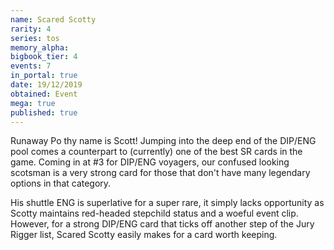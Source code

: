 ```yaml
---
name: Scared Scotty
rarity: 4
series: tos
memory_alpha:
bigbook_tier: 4
events: 7
in_portal: true
date: 19/12/2019
obtained: Event
mega: true
published: true
---
```


Runaway Po thy name is Scott! Jumping into the deep end of the DIP/ENG pool comes a counterpart to (currently) one of the best SR cards in the game. Coming in at #3 for DIP/ENG voyagers, our confused looking scotsman is a very strong card for those that don't have many legendary options in that category.

His shuttle ENG is superlative for a super rare, it simply lacks opportunity as Scotty maintains red-headed stepchild status and a woeful event clip. However, for a strong DIP/ENG card that ticks off another step of the Jury Rigger list, Scared Scotty easily makes for a card worth keeping.
